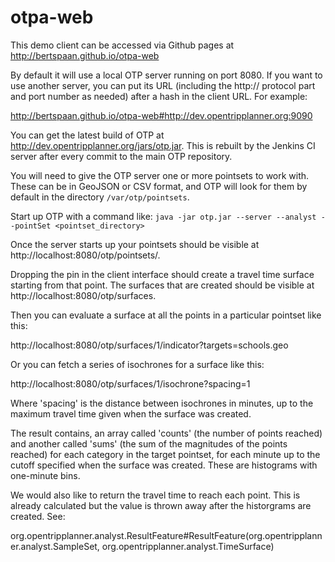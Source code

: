 otpa-web
========

This demo client can be accessed via Github pages at http://bertspaan.github.io/otpa-web

By default it will use a local OTP server running on port 8080. If you want to use another server, you can put its URL (including the http:// protocol part and port number as needed) after a hash in the client URL. For example:

http://bertspaan.github.io/otpa-web#http://dev.opentripplanner.org:9090

You can get the latest build of OTP at http://dev.opentripplanner.org/jars/otp.jar. This is rebuilt by the Jenkins CI server after every commit to the main OTP repository.

You will need to give the OTP server one or more pointsets to work with. These can be in GeoJSON or CSV format, and OTP will look for them by default in the directory `/var/otp/pointsets`.

Start up OTP with a command like: `java -jar otp.jar --server --analyst --pointSet <pointset_directory>`

Once the server starts up your pointsets should be visible at http://localhost:8080/otp/pointsets/.

Dropping the pin in the client interface should create a travel time surface starting from that point. The surfaces that are created should be visible at http://localhost:8080/otp/surfaces.

Then you can evaluate a surface at all the points in a particular pointset like this:

http://localhost:8080/otp/surfaces/1/indicator?targets=schools.geo

Or you can fetch a series of isochrones for a surface like this:

http://localhost:8080/otp/surfaces/1/isochrone?spacing=1

Where 'spacing' is the distance between isochrones in minutes, up to the maximum travel time given when the surface was created.

The result contains, an array called 'counts' (the number of points reached) and another called 'sums' (the sum of the magnitudes of the points reached) for each category in the target pointset, for each minute up to the cutoff specified when the surface was created. These are histograms with one-minute bins.

We would also like to return the travel time to reach each point. This is already calculated but the value is thrown away after the historgrams are created. See:

org.opentripplanner.analyst.ResultFeature#ResultFeature(org.opentripplanner.analyst.SampleSet, org.opentripplanner.analyst.TimeSurface)
